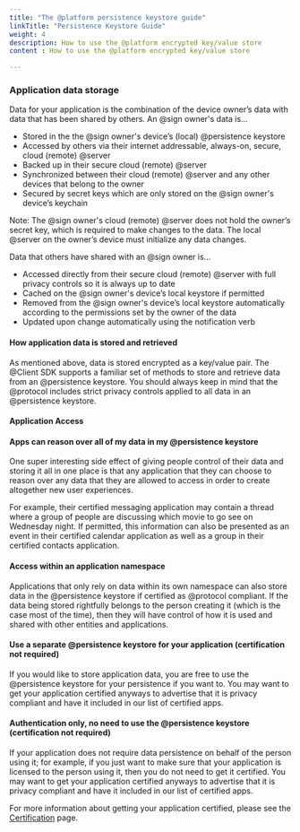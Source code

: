 ```yaml
---
title: "The @platform persistence keystore guide"
linkTitle: "Persistence Keystore Guide"
weight: 4
description: How to use the @platform encrypted key/value store
content : How to use the @platform encrypted key/value store

---
```



### Application data storage

Data for your application is the combination of the device owner’s data with data that has been shared by others. 
An @sign owner's data is...
- Stored in the the @sign owner's device’s (local) @persistence keystore 
- Accessed by others via their internet addressable, always-on, secure, cloud (remote) @server
- Backed up in their secure cloud (remote) @server
- Synchronized between their cloud (remote) @server and any other devices that belong to the owner
- Secured by secret keys which are only stored on the @sign owner's device’s keychain

Note: The @sign owner's cloud (remote) @server does not hold the owner’s secret key, which is required to make changes to the data. The local @server on the owner’s device must initialize any data changes.

Data that others have shared with an @sign owner is...
- Accessed directly from their secure cloud (remote) @server with full privacy controls so it is always up to date
- Cached on the @sign owner's device’s local keystore if permitted
- Removed from the @sign owner's device’s local keystore automatically according to the permissions set by the owner of the data
- Updated upon change automatically using the notification verb



#### How application data is stored and retrieved

As mentioned above, data is stored encrypted as a key/value pair. The @Client SDK supports a familiar set of methods to store and retrieve data from an @persistence keystore. You should always keep in mind that the @protocol includes strict privacy controls applied to all data in an @persistence keystore.

#### Application Access

#### Apps can reason over all of my data in my @persistence keystore

One super interesting side effect of giving people control of their data and storing it all in one place is that any application that they can choose to reason over any data that they are allowed to access in order to create altogether new user experiences. 

For example, their certified messaging application may contain a thread where a group of people are discussing which movie to go see on Wednesday night. If permitted, this information can also be presented as an event in their certified calendar application as well as a group in their certified contacts application.


#### Access within an application namespace

Applications that only rely on data within its own namespace can also store data in the @persistence keystore if certified as @protocol compliant. If the data being stored rightfully belongs to the person creating it (which is the case most of the time), then they will have control of how it is used and shared with other entities and applications. 

#### Use a separate @persistence keystore for your application (certification not required)

If you would like to store application data, you are free to use the @persistence keystore for your persistence if you want to. You may want to get your application certified anyways to advertise that it is privacy compliant and have it included in our list of certified apps. 



#### Authentication only, no need to use the @persistence keystore (certification not required)

If your application does not require data persistence on behalf of the person using it; for example, if you just want to make sure that your application is licensed to the person using it, then you do not need to get it certified. You may want to get your application certified anyways to advertise that it is privacy compliant and have it included in our list of certified apps. 


For more information about getting your application certified, please see the [Certification](/dev_tools/certification) page.

